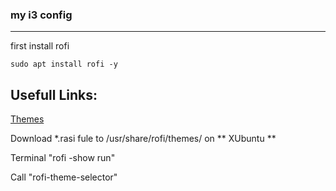 ### my i3 config
---

first install rofi

`sudo apt install rofi -y`

Usefull Links:
---

[Themes](https://github.com/davatorium/rofi-themes)

Download *.rasi fule to /usr/share/rofi/themes/ on ** XUbuntu **

Terminal "rofi -show run"

Call "rofi-theme-selector"